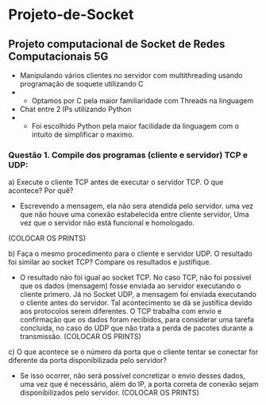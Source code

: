 # Projeto-de-Socket
## Projeto computacional de Socket de Redes Computacionais 5G

- Manipulando vários clientes no servidor com multithreading usando programação de soquete utilizando C
- - Optamos por C pela maior familiaridade com Threads na linguagem
- Chat entre 2 IPs utilizando Python
- - Foi escolhido Python pela maior facilidade da linguagem com o intuito de simplificar o maximo. 


### Questão 1. Compile dos programas (cliente e servidor) TCP e UDP:

a)	Execute o cliente TCP antes de executar o servidor TCP. O que acontece? Por quê?

- Escrevendo a mensagem, ela não sera atendida pelo servidor. uma vez que não houve uma conexão estabelecida entre cliente servidor, Uma vez que o servidor não está funcional e homologado.

(COLOCAR OS PRINTS)

b)	Faça o mesmo procedimento para o cliente e servidor UDP. O resultado foi similar ao socket TCP? Compare os resultados e justifique.

- O resultado não foi igual ao socket TCP. No caso TCP, não foi possível que os dados (mensagem) fosse enviada ao servidor executando o cliente primero. Já no Socket UDP, a mensagem foi enviada executando o cliente antes do servidor. Tal acontecimento se dá se justifica devido aos protocolos serem diferentes. O TCP trabalha com envio e confirmação que os dados foram recibidos, para considerar uma tarefa concluída, no caso do UDP que não trata a perda de pacotes durante a transmissão.
(COLOCAR OS PRINTS)

c)	O que acontece se o número da porta que o cliente tentar se conectar for diferente da porta disponibilizada pelo servidor?

- Se isso ocorrer, não será possível concretizar o envio desses dados, uma vez que é necessário, além do IP, a porta correta de conexão sejam disponibilizados pelo servidor.
(COLOCAR OS PRINTS)

